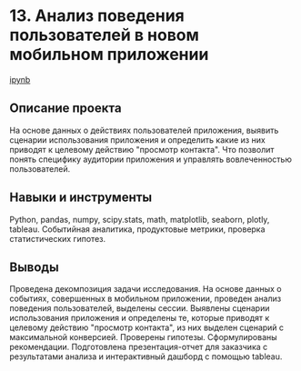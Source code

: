# 13. Анализ поведения пользователей в новом мобильном приложении

[ipynb](https://github.com/Natalyas23/Portfolio/blob/main/13.1.%20Выпуск_Анализ%20поведения%20пользователей%20в%20новом%20мобильном%20приложении/13.%20Выпуск_Анализ%20поведения%20пользователей%20в%20новом%20мобильном%20приложении.ipynb)

## Описание проекта

На основе данных о действиях пользователей приложения, выявить сценарии использования приложения и определить какие из них приводят к целевому действию "просмотр контакта". Что позволит понять специфику аудитории приложения и управлять вовлеченностью пользователей.

## Навыки и инструменты

Python, pandas, numpy, scipy.stats, math, matplotlib, seaborn, plotly, tableau. Событийная аналитика, продуктовые метрики, проверка статистических гипотез.

## Выводы

Проведена декомпозиция задачи исследования.  На основе данных о событиях, совершенных в мобильном приложении, проведен анализ поведения пользователей, выделены сессии.   Выявлены сценарии использования приложения и определены те, которые приводят к целевому действию "просмотр контакта",  из них выделен сценарий с максимальной конверсией.  Проверены гипотезы. Сформулированы рекомендации. Подготовлена презентация-отчет для заказчика с результатами анализа и интерактивный дашборд с помощью tableau. 
